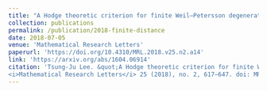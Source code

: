 ```yaml
---
title: "A Hodge theoretic criterion for finite Weil–Petersson degenerations over a higher dimensional base"
collection: publications
permalink: /publication/2018-finite-distance
date: 2018-07-05
venue: 'Mathematical Research Letters'
paperurl: 'https://doi.org/10.4310/MRL.2018.v25.n2.a14'
link: 'https://arxiv.org/abs/1604.06914'
citation: 'Tsung-Ju Lee. &quot;A Hodge theoretic criterion for finite Weil–Petersson degenerations over a higher dimensional base.&quot;
<i>Mathematical Research Letters</i> 25 (2018), no. 2, 617–647. doi: MRL.20110.4310/MRL.2018.v25.n2.a14'
---
```

